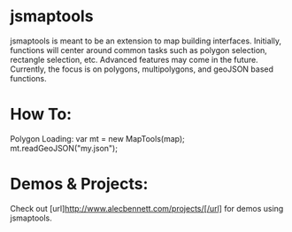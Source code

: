 jsmaptools
==========

jsmaptools is meant to be an extension to map building interfaces.  Initially, functions will center around common tasks such as polygon selection, rectangle selection, etc.  Advanced features may come in the future.  Currently, the focus is on polygons, multipolygons, and geoJSON based functions.

How To:
=======

Polygon Loading:
var mt = new MapTools(map);
mt.readGeoJSON("my.json");

Demos & Projects:
=================
Check out [url]http://www.alecbennett.com/projects/[/url] for demos using jsmaptools.
